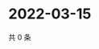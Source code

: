 # 2022-03-15

共 0 条

<!-- BEGIN WEIBO -->
<!-- 最后更新时间 Tue Mar 15 2022 23:00:55 GMT+0800 (China Standard Time) -->

<!-- END WEIBO -->
